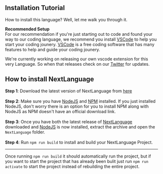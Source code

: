 ## Installation Tutorial
How to install this language? Well, let me walk you through it.

**Recommended Setup**<br>
For our recommendation if you're just starting out to code and found your way to our coding language, we recommend you install [VSCode](https://code.visualstudio.com/) to help you start your coding jounery. [VSCode](https://code.visualstudio.com/) is a free coding software that has many features to help and guide your coding jounery.

We're currently working on releasing our own vscode extension for this very Language. So when that releases check on our [Twitter](https://x.com/NxiumUpdates) for updates.

## How to install NextLanguage

**Step 1**: Download the latest version of NextLanguage from [here](https://github.com/Nxium-Developments/NextLanguage/releases/latest)<br><br>
**Step 2**: Make sure you have [NodeJS](https://nodejs.org/en/download/package-manager) and [NPM](https://docs.npmjs.com/downloading-and-installing-node-js-and-npm) installed. If you just installed NodeJS, don't worry there is an option for you to install NPM along with NodeJS as NPM doesn't have an official download link.<br><br>
**Step 3**: Once you have both the latest release of [NextLanguage](https://github.com/Nxium-Developments/NextLanguage) downloaded and [NodeJS](https://nodejs.org/en/download/package-manager) is now installed, extract the archive and open the `NextLanguage` folder.<br><br>
**Step 4**: Run `npm run build` to install and build your NextLanguage Project.<br>

---

Once running `npm run build` it should automatically run the project, but if you want to start the project that has already been bulit just run `npm run activate` to start the project instead of rebuilding the entire project.